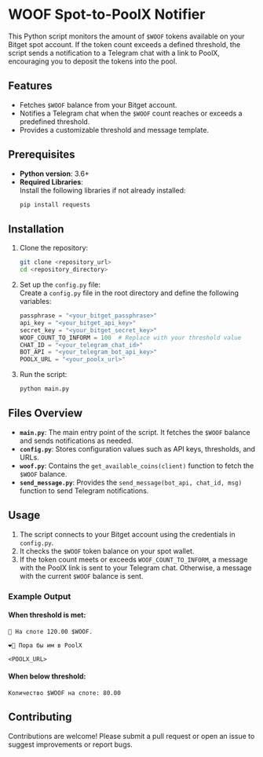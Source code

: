 # WOOF Spot-to-PoolX Notifier  

This Python script monitors the amount of `$WOOF` tokens available on your Bitget spot account. If the token count exceeds a defined threshold, the script sends a notification to a Telegram chat with a link to PoolX, encouraging you to deposit the tokens into the pool.  

## Features  
- Fetches `$WOOF` balance from your Bitget account.  
- Notifies a Telegram chat when the `$WOOF` count reaches or exceeds a predefined threshold.  
- Provides a customizable threshold and message template.  

## Prerequisites  

- **Python version**: 3.6+  
- **Required Libraries**:  
  Install the following libraries if not already installed:  
  ```bash
  pip install requests
  ```  

## Installation  

1. Clone the repository:  
   ```bash
   git clone <repository_url>
   cd <repository_directory>
   ```  

2. Set up the `config.py` file:  
   Create a `config.py` file in the root directory and define the following variables:  
   ```python
   passphrase = "<your_bitget_passphrase>"
   api_key = "<your_bitget_api_key>"
   secret_key = "<your_bitget_secret_key>"
   WOOF_COUNT_TO_INFORM = 100  # Replace with your threshold value
   CHAT_ID = "<your_telegram_chat_id>"
   BOT_API = "<your_telegram_bot_api_key>"
   POOLX_URL = "<your_poolx_url>"
   ```  

3. Run the script:  
   ```bash
   python main.py
   ```  

## Files Overview  

- **`main.py`**: The main entry point of the script. It fetches the `$WOOF` balance and sends notifications as needed.  
- **`config.py`**: Stores configuration values such as API keys, thresholds, and URLs.  
- **`woof.py`**: Contains the `get_available_coins(client)` function to fetch the `$WOOF` balance.  
- **`send_message.py`**: Provides the `send_message(bot_api, chat_id, msg)` function to send Telegram notifications.  

## Usage  

1. The script connects to your Bitget account using the credentials in `config.py`.  
2. It checks the `$WOOF` token balance on your spot wallet.  
3. If the token count meets or exceeds `WOOF_COUNT_TO_INFORM`, a message with the PoolX link is sent to your Telegram chat. Otherwise, a message with the current `$WOOF` balance is sent.  

### Example Output  

#### When threshold is met:  
```
🤑 На споте 120.00 $WOOF.

❤️‍🔥 Пора бы им в PoolX  

<POOLX_URL>
```  

#### When below threshold:  
```
Количество $WOOF на споте: 80.00
```  

## Contributing  

Contributions are welcome! Please submit a pull request or open an issue to suggest improvements or report bugs.